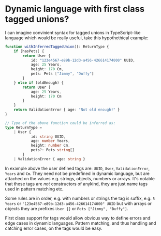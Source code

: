 # Dynamic language with first class tagged unions?

I can imagine convinient syntax for tagged unions in TypeScript-like language which would be really useful, take this hypothethical example:

```typescript
function withInferredTaggedUnion(): ReturnType {
    if (hasPets) {
        return User {
            id: "123e4567-e89b-12d3-a456-426614174000" UUID,
            age: 25 Years,
            height: 170 Cm,
            pets: Pets ["Jimmy", "Duffy"]
        }
    } else if (oldEnough) {
        return User {
            age: 25 Years,
            height: 170 Cm
        }
    }
    return ValidationError { age: "Not old enough!" }
}

// Type of the above function could be inferred as:
type ReturnType =
    | User {
            id: string UUID,
            age: number Years,
            height: number Cm,
            pets?: Pets string[]
        }
    | ValidationError { age: string }

```

In example above the user defined tags are: `UUID`, `User`, `ValidationError`, `Years` and `Cm`. They need not be predefined in dynamic language, but are attached on the values e.g. strings, objects, numbers or arrays. It's notable that these tags are _not_ constructors of anykind, they are just name tags used in pattern matching etc.

Some rules are in order, e.g. with numbers or strings the tag is suffix, e.g. `5 Years` or `"123e4567-e89b-12d3-a456-426614174000" UUID` but with arrays or objects they are prefixes `User {}` or `Pets ["Jimmy", "Duffy"]`.

First class support for tags would allow obvious way to define errors and edge cases in dynamic languages. Pattern matching, and thus handling and catching error cases, on the tags would be easy.
